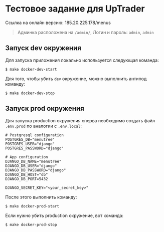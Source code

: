 # Тестовое задание для UpTrader

Ссылка на онлайн версию: 185.20.225.178/menus

> Админка расположена на `/admin/`, Логин и пароль: `admin`, `admin`

## Запуск dev окружения

Для запуска приложения локально используется следующая команда:

```
$ make docker-dev-start
```

Для того, чтобы убить `dev` окружение, можно выполнить антипод команду:

```
$ make docker-dev-stop
```

## Запуск prod окружения

Для запуска production окружения сперва необходимо создать файл `.env.prod` по аналогии с `.env.local`:

```
# Postgresql configuration
POSTGRES_DB="menutree"
POSTGRES_USER="django"
POSTGRES_PASSWORD="django"

# App configuration
DJANGO_DB_NAME="menutree"
DJANGO_DB_USER="django"
DJANGO_DB_PASSWORD="django"
DJANGO_DB_HOST="db"
DJANGO_DB_PORT=5432

DJANGO_SECRET_KEY="<your_secret_key>"
```

После этого выполнить команду:

```
$ make docker-prod-start
```

Если нужно убить production окружение, вот команда:

```
$ make docker-prod-stop
```